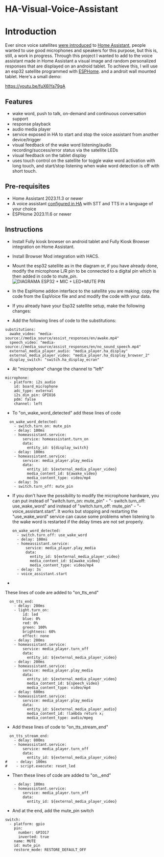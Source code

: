 # HA-Visual-Voice-Assistant

# Introduction

Ever since voice satellites [were introduced](https://www.home-assistant.io/blog/2023/04/27/year-of-the-voice-chapter-2/#composing-voice-assistants) to [Home Assistant](https://www.home-assistant.io/), people wanted to use good microphones and speakers for this purpose, but this is, still, a work in progress.
Through this project I wanted to add to the voice assistant made in Home Assistant a visual image and random personalized responses that are displayed on an android tablet.
To achieve this, I will use an esp32 satellite programmed with [ESPHome](https://www.esphome.io/). and a androit wall mounted tablet.
 Here's a small demo:

https://youtu.be/fuX6IYa79gA

## Features

- wake word, push to talk, on-demand and continuous conversation support
- response playback
- audio media player
- service exposed in HA to start and stop the voice assistant from another device/trigger
- visual feedback of the wake word listening/audio recording/success/error status via the satellite LEDs
- visual feedback on the tablet display
- uses touch control on the satellite for toggle wake word activation with long touch, and start/stop listening when wake word detection is off with short touch.

## Pre-requisites

- Home Assistant 2023.11.3 or newer
- A voice assistant [configured in HA](https://my.home-assistant.io/redirect/voice_assistants/) with STT and TTS in a language of your choice
- ESPHome 2023.11.6 or newer

## Instructions
- Install Fully kiosk browser on android tablet and Fully Kiosk Browser integration on Home Assistant.
- Install Browser Mod integration with HACS.
- Mount the esp32 satellite as in the diagram or, if you have already done, modify the microphone L/R pin to be connected to a digital pin which is then added in code to mute_pin.
![DIAGRAMA ESP32 + MIC + LED+MUTE PIN](https://github.com/relust/HA-Visual-Voice-Assistant/assets/71765276/ef8ceb16-26eb-4534-bd59-bb8b53847da5)

- In the EspHome addon interface to the satellite you are making, copy the code from the EspVoice file and and modify the code with your data.
- If you already have your Esp32 satellite setup, make the following changes:
- Add the following lines of code to the substitutions:
```
substitutions:
  awake_video: "media-source://media_source/assist_responses/en/awake.mp4"
  speech_video: "media-source://media_source/assist_responses/en/no_sound_speech.mp4" 
  external_media_player_audio: "media_player.ha_display"
  external_media_player_video: "media_player.ha_display_browser_2"
  display_switch: "switch.ha_display_ecran"
```
- At "microphone" change the channel to "left"
```
microphone:
  - platform: i2s_audio
    id: board_microphone
    adc_type: external
    i2s_din_pin: GPIO16
    pdm: false
    channel: left
```
- To "on_wake_word_detected" add these lines of code
```
  on_wake_word_detected:
    - switch.turn_on: mute_pin
    - delay: 100ms
    - homeassistant.service:  
        service: homeassistant.turn_on
        data: 
          entity_id: ${display_switch}      
    - delay: 100ms
    - homeassistant.service:        
        service: media_player.play_media
        data:
          entity_id: ${external_media_player_video}
          media_content_id: ${awake_video}
          media_content_type: video/mp4
    - delay: 3s      
    - switch.turn_off: mute_pin
```
- If you don't have the possibility to modify the microphone hardware, you can put instead of "switch.turn_on: mute_pin" - "- switch.turn_off: use_wake_word" and instead of "switch.turn_off: mute_pin" - "- voice_assistant.start". It works but stopping and restarting the "use_wake_word" service can cause some problems when listening to the wake word is restarted if the delay times are not set properly.
  ```
  on_wake_word_detected:
    - switch.turn_off: use_wake_word
    - delay: 100ms
    - homeassistant.service:        
        service: media_player.play_media
        data:
          entity_id: ${external_media_player_video}
          media_content_id: ${awake_video}
          media_content_type: video/mp4
    - delay: 3s        
    - voice_assistant.start
  ```
- 
These lines of code are added to "on_tts_end"
```
  on_tts_end: 
    - delay: 200ms
    - light.turn_on:
        id: led
        blue: 0%
        red: 0%
        green: 100%
        brightness: 60%
        effect: none
    - delay: 200ms
    - homeassistant.service:        
        service: media_player.turn_off
        data:
          entity_id: ${external_media_player_video}
    - delay: 200ms
    - homeassistant.service:        
        service: media_player.play_media
        data:
          entity_id: ${external_media_player_video}
          media_content_id: ${speech_video}
          media_content_type: video/mp4    
    - delay: 600ms
    - homeassistant.service:        
        service: media_player.play_media
        data:
          entity_id: ${external_media_player_audio}
          media_content_id: !lambda return x;
          media_content_type: audio/mpeg 
```
- Add these lines of code to "on_tts_stream_end"
```
  on_tts_stream_end:
    - delay: 800ms
    - homeassistant.service:        
        service: media_player.turn_off
        data:
          entity_id: ${external_media_player_video}
#    - delay: 100ms
#    - script.execute: reset_led 
```
- Then these lines of code are added to "on__end"
```
    - delay: 100ms
    - homeassistant.service:        
        service: media_player.turn_off
        data:
          entity_id: ${external_media_player_video}
```
- And at the end, add the mute_pin switch
```
switch:
  - platform: gpio
    pin: 
      number: GPIO17
      inverted: true
    name: MUTE
    id: mute_pin
    restore_mode: RESTORE_DEFAULT_OFF
```
